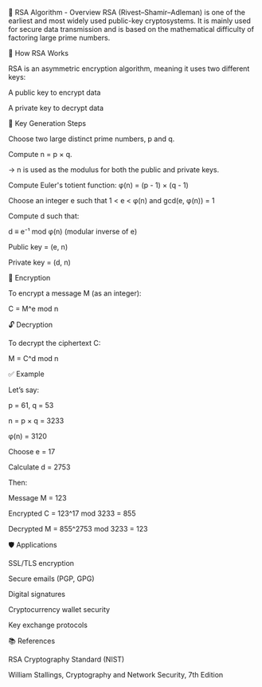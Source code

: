 🔐 RSA Algorithm - Overview
RSA (Rivest–Shamir–Adleman) is one of the earliest and most widely used public-key cryptosystems. It is mainly used for secure data transmission and is based on the mathematical difficulty of factoring large prime numbers.

📌 How RSA Works

RSA is an asymmetric encryption algorithm, meaning it uses two different keys:

A public key to encrypt data

A private key to decrypt data

🔑 Key Generation Steps

Choose two large distinct prime numbers, p and q.

Compute n = p × q.

→ n is used as the modulus for both the public and private keys.

Compute Euler's totient function: φ(n) = (p - 1) × (q - 1)

Choose an integer e such that 1 < e < φ(n) and gcd(e, φ(n)) = 1

Compute d such that:

d ≡ e⁻¹ mod φ(n) (modular inverse of e)

Public key = (e, n)

Private key = (d, n)

🔐 Encryption

To encrypt a message M (as an integer):


C = M^e mod n

🔓 Decryption

To decrypt the ciphertext C:

M = C^d mod n

✅ Example

Let’s say:

p = 61, q = 53

n = p × q = 3233

φ(n) = 3120

Choose e = 17

Calculate d = 2753

Then:

Message M = 123

Encrypted C = 123^17 mod 3233 = 855

Decrypted M = 855^2753 mod 3233 = 123

🛡️ Applications

SSL/TLS encryption

Secure emails (PGP, GPG)

Digital signatures

Cryptocurrency wallet security

Key exchange protocols

📚 References

RSA Cryptography Standard (NIST)

William Stallings, Cryptography and Network Security, 7th Edition
